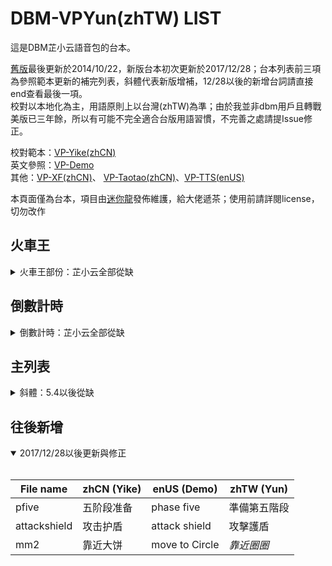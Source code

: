 # DBM-VPYun(zhTW) LIST

這是DBM芷小云語音包的台本。  

[舊版](https://wow.curseforge.com/projects/vem-sound-yun)最後更新於2014/10/22，新版台本初次更新於2017/12/28；台本列表前三項為參照範本更新的補完列表，斜體代表新版增補，12/28以後的新增台詞請直接end查看最後一項。  
校對以本地化為主，用語原則上以台灣(zhTW)為準；由於我並非dbm用戶且轉戰美版已三年餘，所以有可能不完全適合台版用語習慣，不完善之處請提Issue修正。  

校對範本：[VP-Yike(zhCN)](https://github.com/Mini-Dragon/DBM-VoicePack-Yike/blob/master/voicelist.csv)  
英文參照：[VP-Demo](https://www.curseforge.com/wow/addons/dbm-voicepack-demo)  
其他：[VP-XF(zhCN)](https://www.curseforge.com/wow/addons/dbm-voice-pack-xfchinese-female)、
[VP-Taotao(zhCN)](https://bbs.ngacn.cc/read.php?tid=11262040)、[VP-TTS(enUS)](https://www.curseforge.com/wow/addons/dbm-voicepack-vem)  

本頁面僅為台本，項目由[迷你龍](https://github.com/Mini-Dragon/DBM-VoicePack-Yun)發佈維護，給大佬遞茶；使用前請詳閱license，切勿改作

## 火車王

<details>
  <summary>火車王部份：芷小云全部從缺</summary>
  <p>
    
| File name | zhCN (Yike) | enUS (Demo) | zhTW (Yun) |
|------|------|------|------|
|Thogar/A1|一轨道快车|lane 1 express|一軌快車|
|Thogar/A2|二轨道快车|lane 2 express|二軌快車|
|Thogar/A3|三轨道快车|lane 3 express|三軌快車|
|Thogar/A4|四轨道快车|lane 4 express|四軌快車|
|Thogar/A14|一四轨道快车|lane 1 and 4 expresses|一四軌道快車|
|Thogar/A23|二三轨道快车|lane 2 and 3 express|二三軌道快車|
|Thogar/AX|随机轨道快车|random express|隨機軌道快車|
|Thogar/B1|一轨道小怪|lane 1 Reinforcements|一軌小怪|
|Thogar/B1E4|一轨道小怪四轨道喷火車|lane 1 Reinforcements and lane 4 Deforester|一軌小怪四軌噴火|
|Thogar/B2|二轨道小怪|lane 2 Reinforcements|二軌小怪|
|Thogar/B2A4|二轨道小怪四轨道快车|lane 2 Reinforcements and lane 4 express|二軌小怪四軌快車|
|Thogar/B2D3|二轨道小怪三轨道大怪| lane 2 Reinforcements and lane 3 Man On Arms|二軌小怪三軌大怪|
|Thogar/B3|三轨道小怪|lane 3 Reinforcements|三軌小怪|
|Thogar/B4|四轨道小怪|lane 4 Reinforcements|四軌小怪|
|Thogar/B23|二三轨道小怪|lane 2 and 3 Reinforcements|二三軌道小怪|
|Thogar/BX|随机轨道小怪|random Reinforcements|隨機軌道小怪|
|Thogar/C1|一轨道火炮|lane 1 cannon|一軌火砲|
|Thogar/C1D4|一轨道火炮四轨道大怪|lane 1 cannon and lane 4 Man On Arms|一軌火砲四軌大怪|
|Thogar/C2|二轨道火炮|lane 2 cannon|二軌火砲|
|Thogar/C3|三轨道火炮|lane 3 cannon|三軌火砲|
|Thogar/C4|四轨道火炮|lane 4 cannon|四軌火砲|
|Thogar/C14|一四轨道火炮|lane 1 and 4 cannons|一四軌道火砲|
|Thogar/CX|随机轨道火炮|random cannon|隨機軌道火砲|
|Thogar/D1|一轨道大怪|lane 1 Man On Arms|一軌大怪|
|Thogar/D1C4|一轨道大怪四轨道火炮| lane 1 Man On Arms and lane 4 cannon|一軌大怪四軌火砲|
|Thogar/D2|二轨道大怪|lane 2 Man On Arms|二軌大怪|
|Thogar/D2B3|二轨道大怪三轨道小怪|lane 2 Man On Arms and lane 3 Reinforcements|二軌大怪三軌小怪|
|Thogar/D2C4|二轨道大怪四轨道火炮| lane 2 Man On Arms and lane 4 cannon|二軌大怪四軌火砲|
|Thogar/D3|三轨道大怪|lane 3 Man On Arms|三軌大怪|
|Thogar/D4|四轨道大怪|lane 4 Man On Arms|四軌大怪|
|Thogar/DX|随机轨道大怪|random Man On Arms|隨機軌道大怪|
|Thogar/E1|一轨道喷火車|lane 1 Deforester|一軌噴火|
|Thogar/E1A23|一轨道喷火二三轨道快车|lane 1 Deforester and lane 2 and 3 express|一軌噴火二三快車|
|Thogar/E2|二轨道喷火車|lane 2 Deforester|二軌噴火|
|Thogar/E3|三轨道喷火車|lane 3 Deforester|三軌噴火|
|Thogar/E4|四轨道喷火車|lane 4 Deforester|四軌噴火|
|Thogar/E23|二三轨道喷火車|lane 2 and 3 Deforester|二三軌道噴火|
|Thogar/F|随机三轨道快车|3 Random Lanes|隨機三軌快車|

</p>
</details>

## 倒數計時

<details>
  <summary>倒數計時：芷小云全部從缺</summary>
  <p>
    
| File name | zhCN (Yike) | enUS (Demo) | zhTW (Yun) |
|------|------|------|------|
|1|一||*全缺*|
|2|二|||
|3|三|||
|4|四|||
|5|五|||
|6|六|||
|7|七|||
|8|八|||
|9|九|||
|10|十|||
|11|十一|||

  </p>
</details>

## 主列表

<details>
  <summary>斜體：5.4以後從缺</summary>
  <p>
   
| File name | zhCN (Yike) | enUS (Demo) | zhTW (Yun) |
|------|------|------|------|
|153247|陨石快躲|Meteor run!|*隕石快躲*|
|153804|快找泥水|inhale, get inside the puddle|*快找泥水*|
|155327|快找盾牌|find shield |*快找盾牌*|
|156096|死亡标记|marked for death|*死亡標記*|
|156157|顺劈斩|Cleave|*順劈斬*|
|156160|准备击飞|Bounding Cleave Coming|*準備擊飛*|
|157060|快進黃色符文||*快踩大地符文*|
|157349|奧能新星準備|force nova coming|*準備力量新星*|
|157952|粉碎|Pulverize|*粉碎*|
|158057|致衰咆哮|Enfeebling Roar|*削弱怒吼*|
|158093|震荡怒吼|Interrupting Shout|*斷法怒吼*|
|158134|盾牌冲锋|Shield Charge|*盾牌衝鋒*|
|158200|地震|Quake|*地震*|
|158599|火炮快打|attack turret|*火砲快打*|
|159202|火柱出现|Flame pillar appears|*火柱出現*|
|159202f|快找火柱|find Flame pillar|*快找火柱*|
|159947r|准备投掷|toss coming|*準備投擲*|
|159947y|你被投掷|toss on you|*你被投擲*|
|160021s|蓝蘑菇出现|blue Mushroom coming|*藍蘑菇出現*|
|160022s|绿蘑菇出现|green Mushroom coming|*綠蘑菇出現*|
|160702|快打砲||*快砲擊*|
|161411|远离冰球|run away from ice orb|*遠離冰球*|
|161612|准备接球|ball soon|*準備接球*|
|162894|大地之赐|Gift of Earth|*大地之賜*|
|163141k|食脑真菌快打|Attack Mind Fungus|*噬心真菌快打*|
|163142k|真菌食肉者快打|Attack Flesh Eater|*真菌食肉者快打*|
|163594k|孢子投射者快打|Attack Spore Shooter|*孢子射擊者快打*|
|164974|快进白色符文|touch white runes|*快踩白色符文*|
|1695gorak|高莱克准备|gorak on the boat|*準備勾拉克*|
|1695uktar|乌克塔准备|uktar on the boat|*準備烏克塔*|
|1695ukurogg|乌克罗格准备|uk'urogg on the boat|*準備烏庫洛格*|
|169613|快踩小花||*小花快踩*|
|172895|返回原位|return to start|*返回原位*|
|179202|传给受害者|throw eye to someone with debuff|*傳給受害者*|
|179202h|传给治疗|throw eye to healer|*傳給補師*|
|179202k|用眼打断|interrupt by eye|*用眼打斷*|
|179202m|传给坦克|throw eye to tank|*傳給坦克*|
|179406|灵魂裂劈|Soul Cleave|*破魂斬*|
|180199|邪能血球快打|attack Fel Blood Globle|*魔化血塊快打*|
|180459|血球快打|attack Blood Globule|*血塊快打*|
|180880|拉断锁链|break chain|*拉斷鎖鏈*|
|181799|5秒后暗影之力|Shadow Force in 5|*五秒後暗影之力*|
|184964a|第一位拉断枷锁|break torment first|*第一位拉斷鎖鏈*|
|184964b|第二位拉断枷锁|break torment second|*第二位拉斷鎖鏈*|
|184964c|第三位拉断枷锁|break torment third|*第三位拉斷鎖鏈*|
|185014|快跑，聚焦混乱点你|Focused Chaos on you, run|*快跑，聚焦混沌*|
|185282|弹幕快躲|barrage run away|*彈幕快躲*|
|186123|快跑，精炼混乱点你|Wrought Chaos on you, run|*快跑，型塑混沌*|
|186333|快进火焰|run into the fire|*快去踩火*|
|189897|魔火之魂快打|attack doomfire spirit|*毀滅之火快打*|
|192094|快躲小怪后面|run behind add|*躲到小怪後面*|
|202792|快咬人|bite now|*快咬人*|
|205004|照亮小怪|bring light to mob|*照亮小怪*|
|205408c|靠近螃蟹|find crab|*靠近巨蟹*|
|205408d|靠近龙|find dragon|*靠近天龍*|
|205408h|靠近猎人|find hunterm|*靠近獵戶*|
|205408w|靠近狼|find wolf|*靠近天狼*|
|213576|照亮阴影|bring light to shadows|*照亮陰影*|
|aesoon|準備AE||*準備AE*|
|attacktotem|图腾快打|attack totem|*圖騰快打*|
|attbomb|炸彈快打||*炸彈快打*|
|attleft|||打左邊|
|attmid|||打中間|
|attright|||打右邊|
|backcenter|中下中下中下|go back center|*中下中下*|
|backleft|左下左下左下|go back left|*左下左下*|
|backright|右下右下右下|go back right|*右下右下*|
|backward|||背對人群|
|banishment|||已被放逐|
|bigmob|||*大怪出現*|
|bigmobsoon|||準備大怪|
|bombnow|||準備爆炸|
|bombrun|快跑，炸彈點你||*快跑，炸彈點你*|
|bombsoon|準備炸彈||*準備炸彈*|
|bossout|拉開boss||*拉開boss*|
|bosstobeam|快擋光||*快去擋光*|
|breathsoon|準備吐息||準備吐息|
|carefly|小心擊飛||小心擊飛|
|center|中||*中*|
|centerleft|中偏左||*中間偏左*|
|centerright|中偏右||*中間偏右*|
|changemoon|切换区域||*切換月面*|
|changemt|換坦嘲諷||*換坦嘲諷*|
|changetarget|目標轉換||*目標轉換*|
|chargemove|||*衝鋒快躲*|
|checkhp|注意血量||*注意血量*|
|cntnuemove|||繼續移動|
|com_go||||
|defensive|注意減傷||*注意減傷*|
|di|||沙包就位|
|didi||||
|dispelboss|驱散boss|dispel boss|*驅散boss*|
|dispelnow|快驅散||*快驅散*|
|doubleat|三重攻擊||*三重穿刺*|
|dragonnow|小龍出現||*小龍出現*|
|dshigh|致死過高||*致死過高*|
|eastogg|往東||*往東*|
|ej11266|嗜血者快打|attack Blood thirster|*嗜血者快打*|
|ej11269|恐魔快打|attack Hulking Terror|*恐魔快打*|
|ej11429|攻城车出現|Demolisher|*石毀車出現*|
|ej11435|巨炮出現|Artillery|*火砲出現*|
|ej11437|喷火机出現|Flamebelcher|*噴火車出現*|
|ej11439|碎石机出現|Crusher|*粉碎者車現*|
|ej11582|召亡者快打|attack Deathcaller|*喚亡者快打*|
|ej11712|运输车出現|Transporter|*運兵車出現*|
|ej9571|坦克快打|attack tank|*坦克快打*|
|ej9649|工程师出现|Engineer coming|*工程師出現*|
|ej9648|保安出现|Security Guard coming|*守衛出現*|
|ej9657|熔渣元素出现|Slag Elemental coming|*熔渣元素出現*|
|ej9659|召火者出现|Fire Caller coming|*召火者出現*|
|end|結束||*結束*|
|energyhigh|能量過高||*能量過高*|
|enrage|||激怒|
|failed|唉呀，討厭||*唉唷，討厭*|
|farfromline|远离连线|far away from lines|*遠離連線*|
|fearsoon|准备恐惧|fear incoming|*準備恐懼*|
|felinfusion|邪能灌注点你||*你中了魔性注入*|
|findgather|找人靠近||*找人靠近*|
|findmc|注意心控||*注意心控*|
|findshadow|快進陰影||*快進陰影*|
|findshelter|快找掩体|find shelter|*快找掩體*|
|findshield|快找盾牌|find shield|*快找盾牌*|
|firecircle|注意火圈||*注意火圈*|
|firerun|快跑，火焰點你||*快跑，火焰點你*|
|firewall|火牆火牆火牆火牆||*火牆火牆*|
|frenzy|狂乱|frenzy|*狂亂*|
|frontcenter|中上中上中上|go front center|*中上中上*|
|frontleft|左上左上左上|go front left|*左上左上*|
|frontright|右上右上右上|go front right|*右上右上*|
|gather|快集合||*快集合*|
|gathershare|集合分担|share the damage|*集合分攤*|
|getboned|||快拿骨甲|
|ghostsoon|||準備靈魂|
|group1|第一組準備||*一組準備*|
|group2|第二組準備||*二組準備*|
|group3|第三組準備||*三組準備*|
|group4|第四組準備||*四組準備*|
|group5|第五組準備||*五組準備*|
|healall|注意群療||*注意群補*|
|healfull|刷满血量|heal full|*補滿血量*|
|helpdispel|幫忙驅散||*幫忙驅散*|
|helpkick|幫忙打斷||*幫忙打斷*|
|helpme|救我||*救救我*|
|helpme2|救一下嘛||*救救我嘛*|
|helpsoad|帮忙吸收|help soak|*幫忙吸收*|
|holdit|快開自保技能||*快開自保*|
|inktoshark|运送墨汁||*運送墨水*|
|interruptsoon|打斷準備||*準備打斷*|
|jumpinpit|快跳坑||*快跳快跳*|
|jumpnow|快跳|jump now|*快跳*|
|justrun|快跑||*快跑*|
|keepjump|保持跳動||*保持跳動*|
|keepmove|保持移動||*保持移動*|
|kick1r|1打断准备|interrupt 1|*一斷準備*|
|kick2r|2打断准备|interrupt 2|*二斷準備*|
|kick3r|3打断准备|interrupt 3|*三斷準備*|
|kick4r|4打断准备|interrupt 4|*四斷準備*|
|kick5r|5打断准备|interrupt 5|*五斷準備*|
|kickcast|快打斷||*快打斷*|
|killbigmob|||大怪快打|
|killmine|||地雷快打|
|killmob|||小怪快打|
|killspirit|靈魂快打||*靈魂快打*|
|laserrun|||快跑，雷射點你|
|leavecenter|離開中場||*離開中場*|
|left|左||*左*|
|lightinfusion|光明灌注点你||*你中了聖光注入*|
|lightstorm|閃電風暴||*閃電風暴*|
|linegather|連線靠近||*連線靠近*|
|linesoon|||準備連線|
|mblue|快到蓝色|move to blue|*快去藍色*|
|mgreen|快到绿色|move to green|*快去綠色*|
|mm1|靠近星星|move to Star|*靠近星星*|
|mm3|靠近菱形|move to Diamond|*靠近菱形*|
|mm4|靠近三角|move to Triangle|*靠三近角*|
|mm5|靠近月亮|move to Moon|*靠近月亮*|
|mm6|靠近方块|move to Square|*靠近方塊*|
|mm7|靠近叉叉|move to Cross|*靠近叉叉*|
|mm8|靠近骷髅|move to Skull|*靠近骷髏*|
|mobenough|能量已滿，遠離小怪||*能量已滿，遠離小怪*|
|mobkill|||擊殺小怪|
|mobout|拉開小怪||*拉開小怪*|
|mobsoon|準備小怪||*準備小怪*|
|morange|快到橙色|move to orange|*快去橘色*|
|moveboss|移動boss||*移動boss*|
|movecenter|快进中场|move to center|*快進中場*|
|moveleft|向左走||*向左走*|
|moveright|往右走||*向右走*|
|movesoon|||快跑位|
|movetimebubble|靠近时间力场||*靠近時間力場*|
|movetojelly|靠近水母||*靠近水母*|
|movetotank|靠近坦克|move to tank|靠近坦克|
|mpurple|快到紫色|move to purple|*快去紫色*|
|myellow|快到黄色|move to yellow|*快去黃色*|
|newportal|新传送门|new portal|*新傳送門*|
|north|往北||*往北*|
|northeast|往東北||*往東北*|
|northwest|往西北||*往西*|
|orbrun|寶珠，快跑||*寶珠快跑*|
|otherin|||隊友入場|
|otherout|||隊友出場|
|pfour|四階段準備||*準備第四階段*|
|phasechange|階段轉換||*階段轉換*|
|pthree|三階段準備||*準備第三階段*|
|ptran|轉階段準備||*準備轉階段*|
|ptwo|二階段準備||*準備第二階段*|
|range2|||準備兩碼手雷|
|range5|||五碼分散|
|readyrescue|||準備救人|
|right|右||*右*|
|runaway|快躲開||*快躲開*|
|runin|快回人群||*快回人群*|
|runout|跑開人群||*跑出人群*|
|runtoedge|快靠边站||*快靠邊站*|
|safenow|安全安全||*安全安全*|
|scatter|快分散||*快分散*|
|scattersoon|注意分散||*注意分散*|
|shadowrun|快跑，暗影點你||*快跑，暗影點你*|
|shareone|一组分担|group one share|*一組分攤*|
|sharetwo|二组分担|group two share|*二組分攤*|
|shieldover|快打，護盾結束||*快打，護盾結束*|
|shockwave|震懾波||*震懾波*|
|silencesoon|准备沉默|silence soon|*準備沉默*|
|south|往南||*往南*|
|southeast|往東南||*往東南*|
|southwest|往西南||*往西南*|
|spear|投擲長矛||*投擲長矛*|
|specialsoon|準備特別技能||*準備特殊技能*|
|speedup|||首領加速|
|stackhigh|层数过高|stack high|*層數過高*|
|stepring|||注意踩圈|
|stilldanger|危險危險||*危險危險*|
|stompsoon|準備踐踏||*準備踐踏*|
|stompstart|踐踏開始||*踐踏開始*|
|stopatk|注意停手||*注意停手*|
|stopattack|停止攻擊||*停止攻擊*|
|stopcast|停止施法||*停止施法*|
|stopmove|停止移動||*停止移動*|
|stunsoon|準備擊倒||*準備擊倒*|
|sunderhigh|破甲過高||破甲過高|
|switchphase|切换世界||*切換世界*|
|takedamage|承受傷害||*承受傷害*|
|tankheal|注意刷坦||*注意補坦*|
|targetchange|目標改變||*目標改變*|
|targetyou|目標是你||*目標是你*|
|tauntboss|嘲諷boss||*嘲諷boss*|
|telesoon|準備傳送||*準備傳送*|
|teleyou|你備傳送||*你被傳送*|
|thanks|謝謝了||感恩嘍|
|trannow|注意凝神||*快凝神*|
|transplague|傳遞碎片||傳遞碎片|
|turnaway|快轉身||快轉身|
|useitem|使用道具|use item|*使用道具*|
|uu|你的你的||你的你的|
|watchimpale|注意穿刺||*注意穿刺*|
|watchorb|注意宝珠|watch orb|*注意寶珠*|
|watchstep|注意腳下||注意腳下|
|watchwave|注意衝擊波||*注意衝擊波*|
|west|往西||*往西*|
|whirlwind|旋风斩|Whirlwind|*旋風斬*|
|wwsoon|準備旋風||*準備旋風*|

</p>
</details>

## 往後新增

<details open>
  <summary>2017/12/28以後更新與修正</summary>
  <p>
   
| File name | zhCN (Yike) | enUS (Demo) | zhTW (Yun) |
|------|------|------|------|
|pfive|五阶段准备|phase five|準備第五階段|
|attackshield|攻击护盾|attack shield|攻擊護盾|
|mm2|靠近大饼|move to Circle|*靠近圈圈*|

  </p>
</details>
